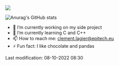 
<img src="https://img.shields.io/coveralls/github/badges/shields">


![Anurag's GitHub stats](https://github-readme-stats.vercel.app/api?username=deadpanda-c&show_icons=true&theme=dracula)

- 🔭 I’m currently working on my side project
- 🌱 I’m currently learning C and C++
- 📫 How to reach me: clement.lagier@epitech.eu
- ⚡ Fun fact: I like chocolate and pandas


Last modification: 08-10-2022 08:30

